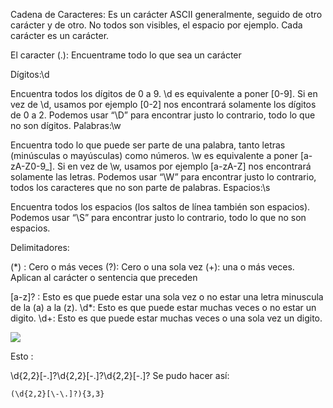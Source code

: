 Cadena de Caracteres: Es un carácter ASCII generalmente, seguido de otro carácter y de otro. No todos son visibles, el espacio por ejemplo. Cada carácter es un carácter.

El caracter (.): Encuentrame todo lo que sea un carácter


Dígitos:\d

Encuentra todos los dígitos de 0 a 9.
\d es equivalente a poner [0-9].
Si en vez de \d, usamos por ejemplo [0-2] nos encontrará solamente los dígitos de 0 a 2.
Podemos usar “\D” para encontrar justo lo contrario, todo lo que no son dígitos.
Palabras:\w

Encuentra todo lo que puede ser parte de una palabra, tanto letras (minúsculas o mayúsculas) como números.
\w es equivalente a poner [a-zA-Z0-9_].
Si en vez de \w, usamos por ejemplo [a-zA-Z] nos encontrará solamente las letras.
Podemos usar “\W” para encontrar justo lo contrario, todos los caracteres que no son parte de palabras.
Espacios:\s

Encuentra todos los espacios (los saltos de línea también son espacios).
Podemos usar “\S” para encontrar justo lo contrario, todo lo que no son espacios.

Delimitadores:

(*) : Cero o más veces
(?): Cero o una sola vez
(+): una o más veces.
Aplican al carácter o sentencia que preceden

[a-z]? : Esto es que puede estar una sola vez o no estar una letra minuscula de la (a) a la (z).
\d*: Esto es que puede estar muchas veces o no estar un digito.
\d+: Esto es que puede estar muchas veces o una sola vez un digito.

<img src="https://static.platzi.com/media/user_upload/Captura%20de%20pantalla%20de%202018-06-19%2023-08-30-118ac225-25ca-4823-8112-41cbf410fbc5.jpg">

Esto :

\d{2,2}[\-\.]?\d{2,2}[\-\.]?\d{2,2}[\-\.]?
Se pudo hacer así:

	(\d{2,2}[\-\.]?){3,3}